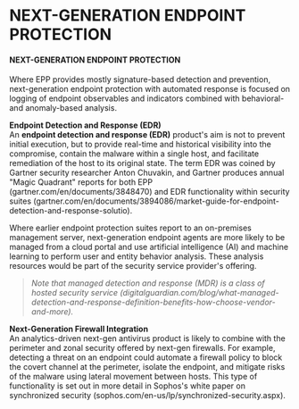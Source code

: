 # NEXT-GENERATION ENDPOINT PROTECTION

#### NEXT-GENERATION ENDPOINT PROTECTION

Where EPP provides mostly signature-based detection and prevention, next-generation endpoint protection with automated response is focused on logging of endpoint observables and indicators combined with behavioral- and anomaly-based analysis.

**Endpoint Detection and Response (EDR)**  
An **endpoint detection and response (EDR)** product's aim is not to prevent initial execution, but to provide real-time and historical visibility into the compromise, contain the malware within a single host, and facilitate remediation of the host to its original state. The term EDR was coined by Gartner security researcher Anton Chuvakin, and Gartner produces annual "Magic Quadrant" reports for both EPP (gartner.com/en/documents/3848470) and EDR functionality within security suites (gartner.com/en/documents/3894086/market-guide-for-endpoint-detection-and-response-solutio).

Where earlier endpoint protection suites report to an on-premises management server, next-generation endpoint agents are more likely to be managed from a cloud portal and use artificial intelligence (AI) and machine learning to perform user and entity behavior analysis. These analysis resources would be part of the security service provider's offering.

> _Note that managed detection and response (MDR) is a class of hosted security service (digitalguardian.com/blog/what-managed-detection-and-response-definition-benefits-how-choose-vendor-and-more)._

**Next-Generation Firewall Integration**  
An analytics-driven next-gen antivirus product is likely to combine with the perimeter and zonal security offered by next-gen firewalls. For example, detecting a threat on an endpoint could automate a firewall policy to block the covert channel at the perimeter, isolate the endpoint, and mitigate risks of the malware using lateral movement between hosts. This type of functionality is set out in more detail in Sophos's white paper on synchronized security (sophos.com/en-us/lp/synchronized-security.aspx).